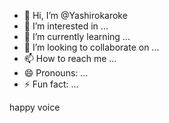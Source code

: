- 👋 Hi, I’m @Yashirokaroke
- 👀 I’m interested in ...
- 🌱 I’m currently learning ...
- 💞️ I’m looking to collaborate on ...
- 📫 How to reach me ...
- 😄 Pronouns: ...
- ⚡ Fun fact: ...

<!---
Yashirokaroke/Yashirokaroke is a ✨ special ✨ repository because its `README.md` (this file) appears on your GitHub profile.
You can click the Preview link to take a look at your changes.
--->
happy voice
